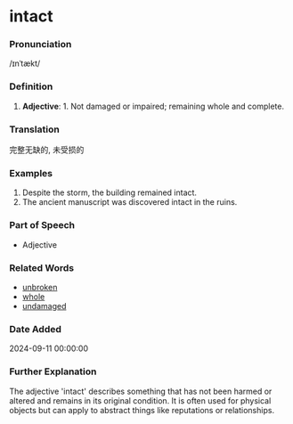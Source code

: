 # intact
### Pronunciation
/ɪnˈtækt/
### Definition
1. **Adjective**: 1. Not damaged or impaired; remaining whole and complete.
### Translation
完整无缺的, 未受损的
### Examples
1. Despite the storm, the building remained intact.
2. The ancient manuscript was discovered intact in the ruins.
### Part of Speech
- Adjective
### Related Words
- [unbroken](unbroken.md)
- [whole](whole.md)
- [undamaged](undamaged.md)
### Date Added
2024-09-11 00:00:00

### Further Explanation
The adjective 'intact' describes something that has not been harmed or altered and remains in its original condition. It is often used for physical objects but can apply to abstract things like reputations or relationships.